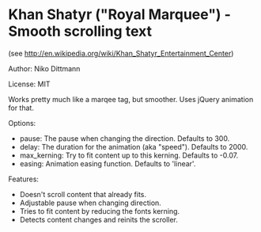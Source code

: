 Khan Shatyr ("Royal Marquee") - Smooth scrolling text
===========

(see http://en.wikipedia.org/wiki/Khan_Shatyr_Entertainment_Center)

Author: Niko Dittmann

License: MIT

Works pretty much like a marqee tag, but smoother. Uses jQuery animation for that.

Options:

* pause:       The pause when changing the direction. Defaults to 300.
* delay:       The duration for the animation (aka "speed"). Defaults to 2000.
* max_kerning: Try to fit content up to this kerning. Defaults to -0.07.
* easing:      Animation easing function. Defaults to 'linear'.

Features:

* Doesn't scroll content that already fits.
* Adjustable pause when changing direction.
* Tries to fit content by reducing the fonts kerning.
* Detects content changes and reinits the scroller.

